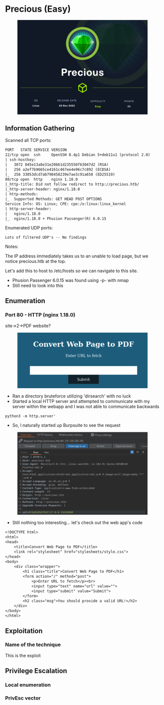 # Precious (Easy)

<figure><img src="../../../.gitbook/assets/Precious.png" alt=""><figcaption></figcaption></figure>

## Information Gathering

Scanned all TCP ports:

```
PORT   STATE SERVICE VERSION
22/tcp open  ssh     OpenSSH 8.4p1 Debian 5+deb11u1 (protocol 2.0)
| ssh-hostkey: 
|   3072 845e13a8e31e20661d235550f63047d2 (RSA)
|   256 a2ef7b9665ce4161c467ee4e96c7c892 (ECDSA)
|_  256 33053dcd7ab798458239e7ae3c91a658 (ED25519)
80/tcp open  http    nginx 1.18.0
|_http-title: Did not follow redirect to http://precious.htb/
|_http-server-header: nginx/1.18.0
| http-methods: 
|_  Supported Methods: GET HEAD POST OPTIONS
Service Info: OS: Linux; CPE: cpe:/o:linux:linux_kernel
| http-server-header: 
|   nginx/1.18.0
|_  nginx/1.18.0 + Phusion Passenger(R) 6.0.15
```

Enumerated UDP ports:

```
Lots of filtered UDP's -- No findings
```

Notes:

The IP address immediately takes us to an unable to load page, but we notice precious.htb at the top.&#x20;

Let's add this to host to /etc/hosts so we can navigate to this site.

* Phusion Passenger 6.0.15 was found using -p- with nmap
* Still need to look into this

## Enumeration

### Port 80 - HTTP (nginx 1.18.0)

site->2->PDF website?

<figure><img src="../../../.gitbook/assets/Screenshot 2023-03-15 at 7.38.55 PM.png" alt=""><figcaption></figcaption></figure>

* Ran a directory bruteforce utilizing 'dirsearch' with no luck
* Started a local HTTP server and attempted to communicate with my server within the webapp and I was not able to communicate backwards

```
python3 -m http.server'
```

* So, I naturally started up Burpsuite to see the request

<figure><img src="../../../.gitbook/assets/Screenshot 2023-03-15 at 7.49.17 PM.png" alt=""><figcaption></figcaption></figure>

* Still nothing too interesting... let's check out the web app's code

```
<!DOCTYPE html>
<html>
<head>
    <title>Convert Web Page to PDF</title>
    <link rel="stylesheet" href="stylesheets/style.css">
</head>
<body>
    <div class="wrapper">
        <h1 class="title">Convert Web Page to PDF</h1>
        <form action="/" method="post">
            <p>Enter URL to fetch</p><br>
            <input type="text" name="url" value="">
            <input type="submit" value="Submit">
        </form>
        <h2 class="msg">You should provide a valid URL!</h2>
    </div> 
</body>
</html>

```

## Exploitation

### Name of the technique

This is the exploit

## Privilege Escalation

### Local enumeration

### PrivEsc vector

##
